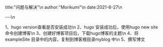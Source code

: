 title:"问题与解决"\n
author:"Morikumi"\n
date:2021-6-27\n

---\n

1、hugo version查看是否安装成功\n
2、hugo 安装成功后，使用hugo new site 命令创建博客\n
3、创建好博客项目后，下载hugo博客的主题\n
4、将exampleSite 目录中的内容，复制到博客根目录myblog 中\n
5、撰写博文
